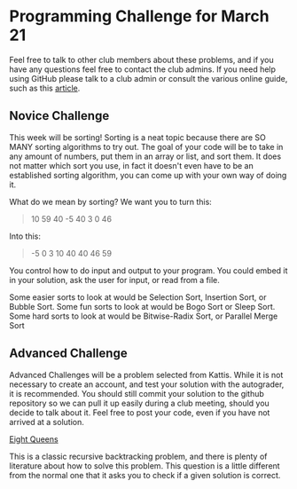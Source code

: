 # Programming Challenge for March 21

Feel free to talk to other club members about these problems, and if you have any questions feel free to contact the club admins. If you need help using GitHub please talk to a club admin or consult the various online guide, such as this [article](https://readwrite.com/2013/09/30/understanding-github-a-journey-for-beginners-part-1/).

## Novice Challenge

This week will be sorting! Sorting is a neat topic because there are SO MANY sorting algorithms to try out. The goal of your code will be to take in any amount of numbers, put them in an array or list, and sort them. It does not matter which sort you use, in fact it doesn't even have to be an established sorting algorithm, you can come up with your own way of doing it.

What do we mean by sorting? We want you to turn this:

>10 59 40 -5 40 3 0 46

Into this:

>-5 0 3 10 40 40 46 59

You control how to do input and output to your program. You could embed it in your solution, ask the user for input, or read from a file.

Some easier sorts to look at would be Selection Sort, Insertion Sort, or Bubble Sort. Some fun sorts to look at would be Bogo Sort or Sleep Sort. Some hard sorts to look at would be Bitwise-Radix Sort, or Parallel Merge Sort


## Advanced Challenge

Advanced Challenges will be a problem selected from Kattis. While it is not necessary to create an account, and test your solution with the autograder, it is recommended. You should still commit your solution to the github repository so we can pull it up easily during a club meeting, should you decide to talk about it. Feel free to post your code, even if you have not arrived at a solution.

[Eight Queens](https://open.kattis.com/problems/8queens)

This is a classic recursive backtracking problem, and there is plenty of literature about how to solve this problem. This question is a little different from the normal one that it asks you to check if a given solution is correct.
